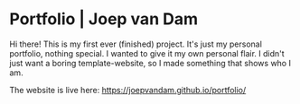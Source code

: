 # Portfolio | Joep van Dam

Hi there! This is my first ever (finished) project. It's just my personal portfolio, nothing special.
I wanted to give it my own personal flair. I didn't just want a boring template-website, so I made something that shows who I am.

The website is live here: https://joepvandam.github.io/portfolio/
